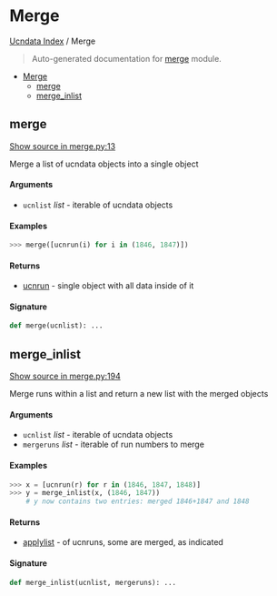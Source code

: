 # Merge

[Ucndata Index](./README.md#ucndata-index) / Merge

> Auto-generated documentation for [merge](../merge.py) module.

- [Merge](#merge)
  - [merge](#merge)
  - [merge_inlist](#merge_inlist)

## merge

[Show source in merge.py:13](../merge.py#L13)

Merge a list of ucndata objects into a single object

#### Arguments

- `ucnlist` *list* - iterable of ucndata objects

#### Examples

```python
>>> merge([ucnrun(i) for i in (1846, 1847)])
```

#### Returns

- [ucnrun](./ucnrun.md#ucnrun) - single object with all data inside of it

#### Signature

```python
def merge(ucnlist): ...
```



## merge_inlist

[Show source in merge.py:194](../merge.py#L194)

Merge runs within a list and return a new list with the merged objects

#### Arguments

- `ucnlist` *list* - iterable of ucndata objects
- `mergeruns` *list* - iterable of run numbers to merge

#### Examples

```python
>>> x = [ucnrun(r) for r in (1846, 1847, 1848)]
>>> y = merge_inlist(x, (1846, 1847))
    # y now contains two entries: merged 1846+1847 and 1848
```

#### Returns

- [applylist](./applylist.md#applylist) - of ucnruns, some are merged, as indicated

#### Signature

```python
def merge_inlist(ucnlist, mergeruns): ...
```